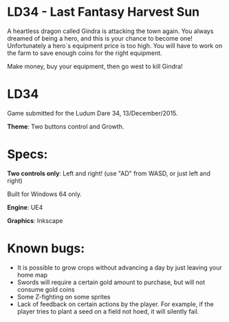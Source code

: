 # LD34 - Last Fantasy Harvest Sun

A heartless dragon called Gindra is attacking the town again. You always dreamed of being a hero, and this is your chance to become one! Unfortunately a hero`s equipment price is too high. You will have to work on the farm to save enough coins for the right equipment.

Make money, buy your equipment, then go west to kill Gindra!

LD34
====

Game submitted for the Ludum Dare 34, 13/December/2015.

**Theme**: Two buttons control and Growth.



Specs:
======

**Two controls only**: Left and right! (use "AD" from WASD, or just left and right)

Built for Windows 64 only.

**Engine**: UE4

**Graphics**: Inkscape


Known bugs:
===================

 * It is possible to grow crops without advancing a day by just leaving your home map
 * Swords will require a certain gold amount to purchase, but will not consume gold coins
 * Some Z-fighting on some sprites
 * Lack of feedback on certain actions by the player. For example, if the player tries to plant a seed on a field not hoed, it will silently fail.
